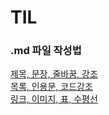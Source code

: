 # TIL        
### .md 파일 작성법    
[제목, 문장, 줄바꿈, 강조](https://blog.naver.com/applewoods/222355709271)  
[목록, 인용문, 코드강조](https://blog.naver.com/applewoods/222358342748)  
[링크, 이미지, 표, 수평선](https://m.blog.naver.com/applewoods/222365285122)
